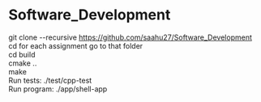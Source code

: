 # Software_Development

git clone --recursive https://github.com/saahu27/Software_Development                                                                                                     
cd <path to repository>   for each assignment go to that folder                                                                                                                                      
cd build                                                                                                                                                                 
cmake ..                                                                                                                                                                 
make                                                                                                                                                                     
Run tests: ./test/cpp-test                                                                                                                                               
Run program: ./app/shell-app
